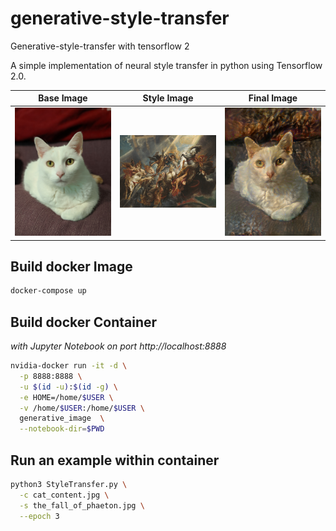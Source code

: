 # generative-style-transfer
Generative-style-transfer with tensorflow 2

A simple implementation of neural style transfer in python using Tensorflow 2.0.

Base Image                 | Style Image               | Final Image
:-------------------------:|:-------------------------:|:-------------------------:
<img src="sample_images/daphnee_cat.jpg" alt="drawing" width="200"/> | <img src="sample_images/the_fall_of_phaeton.jpg" alt="drawing" width="200"/> |  <img src="sample_images/generative_style_transfer_result.png" alt="drawing" width="200"/>

## Build docker Image

```bash
docker-compose up
```

## Build docker Container
*with Jupyter Notebook on port http://localhost:8888*

```bash
nvidia-docker run -it -d \
  -p 8888:8888 \
  -u $(id -u):$(id -g) \
  -e HOME=/home/$USER \
  -v /home/$USER:/home/$USER \
  generative_image  \
  --notebook-dir=$PWD
```

## Run an example within container
```bash
python3 StyleTransfer.py \
  -c cat_content.jpg \
  -s the_fall_of_phaeton.jpg \
  --epoch 3
```
